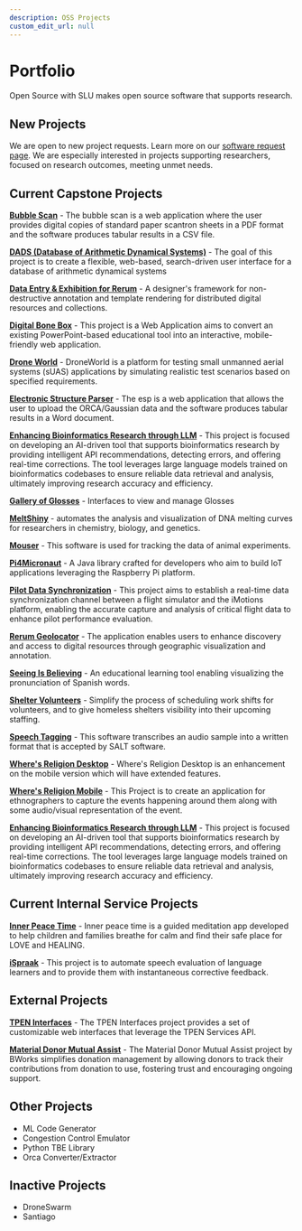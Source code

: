 ```yaml
---
description: OSS Projects
custom_edit_url: null
---
```


# Portfolio

Open Source with SLU makes open source software that supports research.

## New Projects

We are open to new project requests. Learn more on our [software request page](about/software).
We are especially interested in projects supporting researchers, focused on research outcomes, meeting unmet needs.

## Current Capstone Projects

<!-- **Project Name** One-sentence description of the purpose of the project  -->

**[Bubble Scan](project_bubblescan/about.md)** - The bubble scan is a web application where the user provides digital copies of standard paper scantron sheets in a PDF format and the software produces tabular results in a CSV file.

**[DADS (Database of Arithmetic Dynamical Systems)](project_dads/about.md)** - The goal of this project is to create a flexible, web-based, search-driven user interface for a database of arithmetic dynamical systems  
  
**[Data Entry & Exhibition for Rerum](project_deer/about.md)** - A designer's framework for non-destructive annotation and template rendering for distributed digital resources and collections.  

**[Digital Bone Box](project_digital_bone_box/about.md)** - This project is a Web Application aims to convert an existing PowerPoint-based educational tool into an interactive, mobile-friendly web application.

**[Drone World](project_droneworld/about.md)** - DroneWorld is a platform for testing small unmanned aerial systems (sUAS) applications by simulating realistic test scenarios based on specified requirements.

**[Electronic Structure Parser](./project_esp/about.md)** - The esp is a web application that allows the user to upload the ORCA/Gaussian data and the software produces tabular results in a Word document.

**[Enhancing Bioinformatics Research through LLM](project_enhancing_bioinformatics_research_through_LLM/about.md)** - This project is focused on developing an AI-driven tool that supports bioinformatics research by providing intelligent API recommendations, detecting errors, and offering real-time corrections. The tool leverages large language models trained on bioinformatics codebases to ensure reliable data retrieval and analysis, ultimately improving research accuracy and efficiency.
  
**[Gallery of Glosses](./project_gallery_of_glosses/about.md)** - Interfaces to view and manage Glosses  
  
**[MeltShiny](project_meltshiny/about.md)** - automates the analysis and visualization of DNA melting curves for researchers in chemistry, biology, and genetics.  
  
**[Mouser](project_mouser/about.md)** - This software is used for tracking the data of animal experiments.  
  
**[Pi4Micronaut](project_pi4micronaut/about.md)** - A Java library crafted for developers who aim to build IoT  applications leveraging the Raspberry Pi platform.

**[Pilot Data Synchronization](project_pilot_data_synchronization/about.md)** - This project aims to establish a real-time data synchronization channel between a flight simulator and the iMotions platform, enabling the accurate capture and analysis of critical flight data to enhance pilot performance evaluation. 
  
**[Rerum Geolocator](project_rerum_geolocator/about.md)** - The application enables users to enhance discovery and access to digital resources through geographic visualization and annotation.  
  
**[Seeing Is Believing](project_sib/about.md)** - An educational learning tool enabling visualizing the pronunciation of Spanish words.

**[Shelter Volunteers](project_shelter_volunteers/about.md)** - Simplify the process of scheduling work shifts for volunteers, and to give homeless shelters visibility into their upcoming staffing.  
  
**[Speech Tagging](project_saltify/about)** - This software transcribes an audio sample into a written format that is accepted by SALT software.   
  
**[Where's Religion Desktop](project_wheres_religion_desktop/about.md)** - Where's Religion Desktop is an enhancement on the mobile version which will have extended features.  
  
**[Where's Religion Mobile](project_wheres_religion_mobile/about.md)** - This Project is to create an application for ethnographers to capture the events happening around them along with some audio/visual representation of the event. 


**[Enhancing Bioinformatics Research through LLM](project_enhancing_bioinformatics_research_through_LLM/about.md)** - This project is focused on developing an AI-driven tool that supports bioinformatics research by providing intelligent API recommendations, detecting errors, and offering real-time corrections. The tool leverages large language models trained on bioinformatics codebases to ensure reliable data retrieval and analysis, ultimately improving research accuracy and efficiency.

## Current Internal Service Projects

**[Inner Peace Time](project_innerpeacetime/about.md)** - Inner peace time is a guided meditation app developed to help children and families breathe for calm and find their safe place for LOVE and HEALING.

**[iSpraak](project_ispraak/about.md)** - This project is to automate speech evaluation of language learners and to provide them with instantaneous corrective feedback.

## External Projects

**[TPEN Interfaces](project_tpeninterfaces/about.md)** - The TPEN Interfaces project provides a set of customizable web interfaces that leverage the TPEN Services API.

**[Material Donor Mutual Assist](project_MDMA/about.md)** - The Material Donor Mutual Assist project by BWorks simplifies donation management by allowing donors to track their contributions from donation to use, fostering trust and encouraging ongoing support.

## Other Projects

- ML Code Generator
- Congestion Control Emulator
- Python TBE Library
- Orca Converter/Extractor

## Inactive Projects

- DroneSwarm
- Santiago
